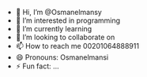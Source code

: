 - 👋 Hi, I’m @Osmanelmansy
- 👀 I’m interested in programming 
- 🌱 I’m currently learning 
- 💞️ I’m looking to collaborate on 
- 📫 How to reach me 00201064888911
- 😄 Pronouns: Osmanelmansi
- ⚡ Fun fact: ...

<!---
Osmanelmansy/Osmanelmansy is a ✨ special ✨ repository because its `README.md` (this file) appears on your GitHub profile.
You can click the Preview link to take a look at your changes.
--->

